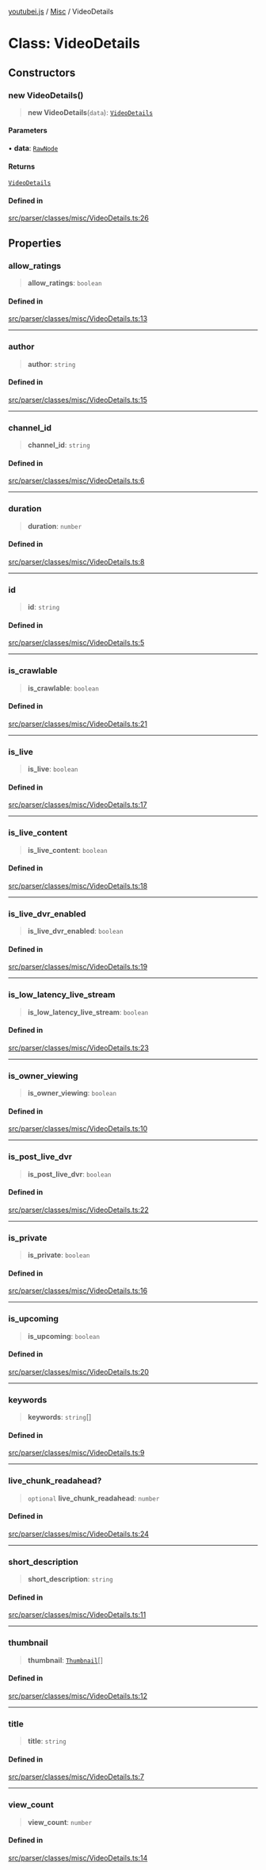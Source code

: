 [youtubei.js](../../../README.md) / [Misc](../README.md) / VideoDetails

# Class: VideoDetails

## Constructors

### new VideoDetails()

> **new VideoDetails**(`data`): [`VideoDetails`](VideoDetails.md)

#### Parameters

• **data**: [`RawNode`](../../APIResponseTypes/type-aliases/RawNode.md)

#### Returns

[`VideoDetails`](VideoDetails.md)

#### Defined in

[src/parser/classes/misc/VideoDetails.ts:26](https://github.com/LuanRT/YouTube.js/blob/e1650e12979e68b9546bc63989f86b651960a10a/src/parser/classes/misc/VideoDetails.ts#L26)

## Properties

### allow\_ratings

> **allow\_ratings**: `boolean`

#### Defined in

[src/parser/classes/misc/VideoDetails.ts:13](https://github.com/LuanRT/YouTube.js/blob/e1650e12979e68b9546bc63989f86b651960a10a/src/parser/classes/misc/VideoDetails.ts#L13)

***

### author

> **author**: `string`

#### Defined in

[src/parser/classes/misc/VideoDetails.ts:15](https://github.com/LuanRT/YouTube.js/blob/e1650e12979e68b9546bc63989f86b651960a10a/src/parser/classes/misc/VideoDetails.ts#L15)

***

### channel\_id

> **channel\_id**: `string`

#### Defined in

[src/parser/classes/misc/VideoDetails.ts:6](https://github.com/LuanRT/YouTube.js/blob/e1650e12979e68b9546bc63989f86b651960a10a/src/parser/classes/misc/VideoDetails.ts#L6)

***

### duration

> **duration**: `number`

#### Defined in

[src/parser/classes/misc/VideoDetails.ts:8](https://github.com/LuanRT/YouTube.js/blob/e1650e12979e68b9546bc63989f86b651960a10a/src/parser/classes/misc/VideoDetails.ts#L8)

***

### id

> **id**: `string`

#### Defined in

[src/parser/classes/misc/VideoDetails.ts:5](https://github.com/LuanRT/YouTube.js/blob/e1650e12979e68b9546bc63989f86b651960a10a/src/parser/classes/misc/VideoDetails.ts#L5)

***

### is\_crawlable

> **is\_crawlable**: `boolean`

#### Defined in

[src/parser/classes/misc/VideoDetails.ts:21](https://github.com/LuanRT/YouTube.js/blob/e1650e12979e68b9546bc63989f86b651960a10a/src/parser/classes/misc/VideoDetails.ts#L21)

***

### is\_live

> **is\_live**: `boolean`

#### Defined in

[src/parser/classes/misc/VideoDetails.ts:17](https://github.com/LuanRT/YouTube.js/blob/e1650e12979e68b9546bc63989f86b651960a10a/src/parser/classes/misc/VideoDetails.ts#L17)

***

### is\_live\_content

> **is\_live\_content**: `boolean`

#### Defined in

[src/parser/classes/misc/VideoDetails.ts:18](https://github.com/LuanRT/YouTube.js/blob/e1650e12979e68b9546bc63989f86b651960a10a/src/parser/classes/misc/VideoDetails.ts#L18)

***

### is\_live\_dvr\_enabled

> **is\_live\_dvr\_enabled**: `boolean`

#### Defined in

[src/parser/classes/misc/VideoDetails.ts:19](https://github.com/LuanRT/YouTube.js/blob/e1650e12979e68b9546bc63989f86b651960a10a/src/parser/classes/misc/VideoDetails.ts#L19)

***

### is\_low\_latency\_live\_stream

> **is\_low\_latency\_live\_stream**: `boolean`

#### Defined in

[src/parser/classes/misc/VideoDetails.ts:23](https://github.com/LuanRT/YouTube.js/blob/e1650e12979e68b9546bc63989f86b651960a10a/src/parser/classes/misc/VideoDetails.ts#L23)

***

### is\_owner\_viewing

> **is\_owner\_viewing**: `boolean`

#### Defined in

[src/parser/classes/misc/VideoDetails.ts:10](https://github.com/LuanRT/YouTube.js/blob/e1650e12979e68b9546bc63989f86b651960a10a/src/parser/classes/misc/VideoDetails.ts#L10)

***

### is\_post\_live\_dvr

> **is\_post\_live\_dvr**: `boolean`

#### Defined in

[src/parser/classes/misc/VideoDetails.ts:22](https://github.com/LuanRT/YouTube.js/blob/e1650e12979e68b9546bc63989f86b651960a10a/src/parser/classes/misc/VideoDetails.ts#L22)

***

### is\_private

> **is\_private**: `boolean`

#### Defined in

[src/parser/classes/misc/VideoDetails.ts:16](https://github.com/LuanRT/YouTube.js/blob/e1650e12979e68b9546bc63989f86b651960a10a/src/parser/classes/misc/VideoDetails.ts#L16)

***

### is\_upcoming

> **is\_upcoming**: `boolean`

#### Defined in

[src/parser/classes/misc/VideoDetails.ts:20](https://github.com/LuanRT/YouTube.js/blob/e1650e12979e68b9546bc63989f86b651960a10a/src/parser/classes/misc/VideoDetails.ts#L20)

***

### keywords

> **keywords**: `string`[]

#### Defined in

[src/parser/classes/misc/VideoDetails.ts:9](https://github.com/LuanRT/YouTube.js/blob/e1650e12979e68b9546bc63989f86b651960a10a/src/parser/classes/misc/VideoDetails.ts#L9)

***

### live\_chunk\_readahead?

> `optional` **live\_chunk\_readahead**: `number`

#### Defined in

[src/parser/classes/misc/VideoDetails.ts:24](https://github.com/LuanRT/YouTube.js/blob/e1650e12979e68b9546bc63989f86b651960a10a/src/parser/classes/misc/VideoDetails.ts#L24)

***

### short\_description

> **short\_description**: `string`

#### Defined in

[src/parser/classes/misc/VideoDetails.ts:11](https://github.com/LuanRT/YouTube.js/blob/e1650e12979e68b9546bc63989f86b651960a10a/src/parser/classes/misc/VideoDetails.ts#L11)

***

### thumbnail

> **thumbnail**: [`Thumbnail`](Thumbnail.md)[]

#### Defined in

[src/parser/classes/misc/VideoDetails.ts:12](https://github.com/LuanRT/YouTube.js/blob/e1650e12979e68b9546bc63989f86b651960a10a/src/parser/classes/misc/VideoDetails.ts#L12)

***

### title

> **title**: `string`

#### Defined in

[src/parser/classes/misc/VideoDetails.ts:7](https://github.com/LuanRT/YouTube.js/blob/e1650e12979e68b9546bc63989f86b651960a10a/src/parser/classes/misc/VideoDetails.ts#L7)

***

### view\_count

> **view\_count**: `number`

#### Defined in

[src/parser/classes/misc/VideoDetails.ts:14](https://github.com/LuanRT/YouTube.js/blob/e1650e12979e68b9546bc63989f86b651960a10a/src/parser/classes/misc/VideoDetails.ts#L14)

